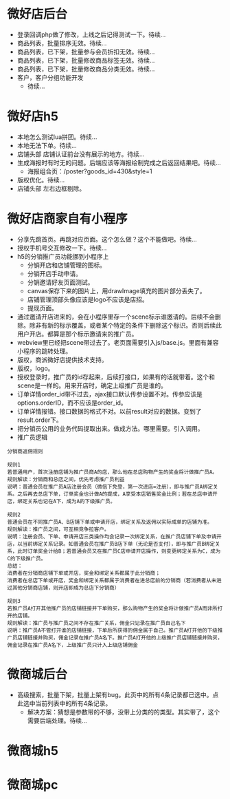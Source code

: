 # 微好店后台
* 登录回调php做了修改，上线之后记得测试一下。待续...
* 商品列表，批量排序无效。待续...
* 商品列表，已下架，批量参与会员折扣无效。待续...
* 商品列表，已下架，批量修改商品标签无效。待续...
* 商品列表，已下架，批量修改商品分类无效。待续...
* 客户，客户分组功能开发
    - 待续...

# 微好店h5
* 本地怎么测试lua拼团。待续...
* 本地无法下单。待续...
* 店铺头部 店铺认证前台没有展示的地方。待续...
* 生成海报时有时无的问题。后端应该等海报绘制完成之后返回结果吧。待续...
    - 海报组合页：/poster?goods_id=430&style=1
* 版权优化。待续...
* 店铺头部 左右边框剔除。

# 微好店商家自有小程序
* 分享先跳首页。再跳对应页面。这个怎么做？这个不能做吧。待续...
* 授权手机号交互修改一下。待续...
* h5的分销推广员功能挪到小程序上
    - 分销开店和店铺管理的图标。
    - 分销开店手动申请。
    - 分销邀请好友页面测试。
    - canvas保存下来的图片上，用drawImage填充的图片部分丢失了。
    - 店铺管理顶部头像应该是logo不应该是店招。
    - 提现页面。
* 通过邀请开店进来的，会在小程序里存一个scene标示谁邀请的。后续不会删除。除非有新的标示覆盖，或者某个特定的条件下删除这个标识。否则后续此用户开店。都算是那个标示邀请来的推广员。
* webview里已经把scene带过去了。老页面需要引入js/base.js。里面有兼容小程序的跳转处理。
* 版权，商派微好店提供技术支持。
* 版权，logo。
* 授权登录时，推广员的id存起来，后续打接口，如果有的话就带着。这个和scene是一样的。用来开店时，确定上级推广员是谁的。
* 订单详情order_id带不过去，ajax接口默认传参设置不对。传参应该是options.orderID，而不应该是order_id。
* 订单详情报错。接口数据的格式不对。以前result对应的数据。变到了result.order下。
* 把分销员公用的业务代码提取出来。做成方法。哪里需要。引入调用。
* 推广员逻辑
```
分销商返佣规则

规则1
若普通用户，首次注册店铺为推广员商A的店，那么他在总店购物产生的奖金将计做推广员A。
规则解读：分销商和总店之间，优先考虑推广员利益
说明：普通会员在推广员A店注册会员（微信下免登，第一次进店=注册），即与推广员A绑定关系。之后再去总店下单，订单奖金也计做A的提成，A享受本店销售奖金比例；若在总店申请开店，绑定关系也记在A下，成为A的下级推广员。

规则2
普通会员在不同推广员A、B店铺下单或申请开店，绑定关系及返佣以实际成单的店铺为准。
规则解读：推广员之间，可互相竞争拉客户。
说明：注册会员、下单、申请开店三类操作均会记录一次绑定关系，在推广员店铺下单及申请开店，以当前绑定关系记录。如普通会员在推广员B店下单（无论是否支付），即与推广员B绑定关系，此时订单奖金计给B；若普通会员又在推广员C店申请开店操作，则变更绑定关系为C，成为C的下级推广员。
总结：
消费者在分销商店铺下单或开店，奖金和绑定关系都属于此分销商；
消费者在总店下单或开店，奖金和绑定关系都属于消费者在进总店前的分销商（若消费者从未进过其他分销商店铺，则开店即成为总店下分销商）

规则3
若推广员A打开其他推广员的店铺链接并下单购买，那么购物产生的奖金将计做推广员A而非所打开的店铺。
规则解读：推广员与推广员之间不存在推广关系，佣金只记录在推广员自己名下
说明：推广员A不管打开谁的店铺链接，下单后所获得的佣金属于自己。推广员A打开他的下级推广员店铺链接并购买，佣金记录在推广员A名下。推广员A打开他的上级推广员店铺链接并购买，佣金记录在推广员A名下，上级推广员只计入上级店铺佣金
```

# 微商城后台
* 高级搜索，批量下架，批量上架有bug。此页中的所有4条记录都已选中。点此选中当前列表中的所有4条记录。
    - 解决方案：猜想是参数带的不够，没带上分类的的类型。其实带了，这个需要后端处理。待续...

# 微商城h5

# 微商城pc
